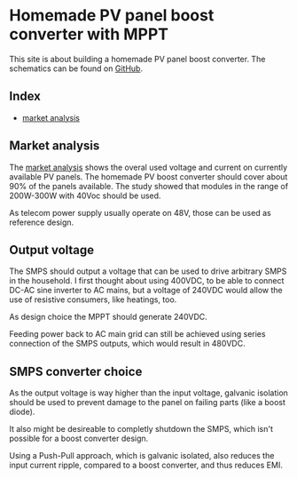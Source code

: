 # Homemade PV panel boost converter with MPPT

This site is about building a homemade PV panel boost converter.
The schematics can be found on [GitHub].

## Index

* [market analysis]

## Market analysis

The [market analysis] shows the overal used voltage and current on currently
available PV panels. The homemade PV boost converter should cover
about 90% of the panels available. The study showed that modules in the range
of 200W-300W with 40Voc should be used.

As telecom power supply usually operate on 48V, those can be used as reference
design.

## Output voltage

The SMPS should output a voltage that can be used to drive arbitrary SMPS in
the household. I first thought about using 400VDC, to be able to connect
DC-AC sine inverter to AC mains, but a voltage of 240VDC would allow the use
of resistive consumers, like heatings, too.

As design choice the MPPT should generate 240VDC.

Feeding power back to AC main grid can still be achieved using series
connection of the SMPS outputs, which would result in 480VDC.

## SMPS converter choice
As the output voltage is way higher than the input voltage, galvanic isolation
should be used to prevent damage to the panel on failing parts (like a boost
diode).

It also might be desireable to completly shutdown the SMPS, which isn't possible
for a boost converter design.

Using a Push-Pull approach, which is galvanic isolated, also reduces the
input current ripple, compared to a boost converter, and thus reduces EMI.


[market analysis]: market_study.md
[GitHub]: https://github.com/siro20/mppt


